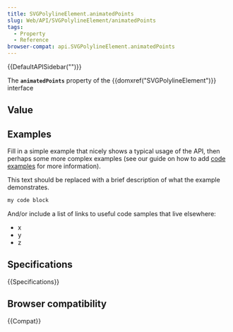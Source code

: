 ```yaml
---
title: SVGPolylineElement.animatedPoints
slug: Web/API/SVGPolylineElement/animatedPoints
tags:
  - Property
  - Reference
browser-compat: api.SVGPolylineElement.animatedPoints
---
```

{{DefaultAPISidebar("")}}

The **`animatedPoints`** property of the {{domxref("SVGPolylineElement")}} interface 

## Value



## Examples

Fill in a simple example that nicely shows a typical usage of the API, then perhaps some more complex examples (see our guide on how to add [code examples](/en-US/docs/MDN/Contribute/Structures/Code_examples) for more information).

This text should be replaced with a brief description of what the example demonstrates.

```js
my code block
```

And/or include a list of links to useful code samples that live elsewhere:

*   x
*   y
*   z

## Specifications

{{Specifications}}

## Browser compatibility

{{Compat}}


